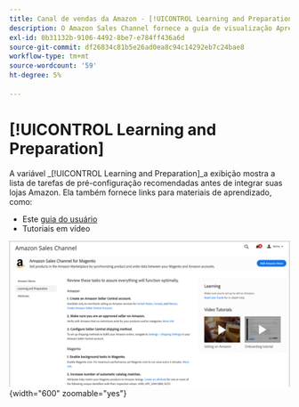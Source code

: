 ```yaml
---
title: Canal de vendas da Amazon - [!UICONTROL Learning and Preparation]
description: O Amazon Sales Channel fornece a guia de visualização Aprendizagem e preparação para fornecer acesso fácil a uma lista de tarefas de configuração e recursos informativos.
exl-id: 0b31132b-9106-4492-8be7-e784ff436a6d
source-git-commit: df26834c81b5e26ad0ea8c94c14292eb7c24bae8
workflow-type: tm+mt
source-wordcount: '59'
ht-degree: 5%

---
```


# [!UICONTROL Learning and Preparation]

A variável _[!UICONTROL Learning and Preparation]_a exibição mostra a lista de tarefas de pré-configuração recomendadas antes de integrar suas lojas Amazon. Ela também fornece links para materiais de aprendizado, como:

- Este [guia do usuário](./overview.md)
- Tutoriais em vídeo

![Exibição de aprendizado e preparação](assets/learning-preparation.png){width="600" zoomable="yes"}
